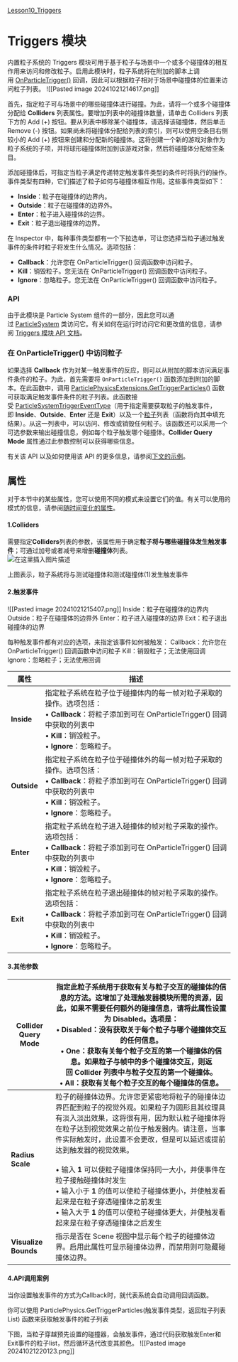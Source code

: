 [Lesson10_Triggers](file:///D:/Obsidian%20Unity/Unity/Unity%E5%9B%9B%E9%83%A8%E6%9B%B2/Assets/Scripts/Unity%E8%BF%9B%E9%98%B6/Particle%20System%E7%B2%92%E5%AD%90%E7%B3%BB%E7%BB%9F/Lesson10_Triggers.cs)
# Triggers 模块

内置粒子系统的 Triggers 模块可用于基于粒子与场景中一个或多个碰撞体的相互作用来访问和修改粒子。启用此模块时，粒子系统将在附加的脚本上调用 [OnParticleTrigger()](https://docs.unity3d.com/cn/current/ScriptReference/MonoBehaviour.OnParticleTrigger.html) 回调，因此可以根据粒子相对于场景中碰撞体的位置来访问粒子列表。
![[Pasted image 20241021214617.png]]

首先，指定粒子可与场景中的哪些碰撞体进行碰撞。为此，请将一个或多个碰撞体分配给 **Colliders** 列表属性。要增加列表中的碰撞体数量，请单击 Colliders 列表下方的 Add (+) 按钮。要从列表中移除某个碰撞体，请选择该碰撞体，然后单击 Remove (-) 按钮。如果尚未将碰撞体分配给列表的索引，则可以使用空条目右侧较小的 Add (+) 按钮来创建和分配新的碰撞体。这将创建一个新的游戏对象作为粒子系统的子项，并将球形碰撞体附加到该游戏对象，然后将碰撞体分配给空条目。

添加碰撞体后，可指定当粒子满足传递特定触发事件类型的条件时将执行的操作。事件类型有四种，它们描述了粒子如何与碰撞体相互作用。这些事件类型如下：
- **Inside**：粒子在碰撞体的边界内。
- **Outside**：粒子在碰撞体的边界外。
- **Enter**：粒子进入碰撞体的边界。
- **Exit**：粒子退出碰撞体的边界。

在 Inspector 中，每种事件类型都有一个下拉选单，可让您选择当粒子通过触发事件的条件时粒子将发生什么情况。选项包括：
- **Callback**：允许您在 OnParticleTrigger() 回调函数中访问粒子。
- **Kill**：销毁粒子。您无法在 OnParticleTrigger() 回调函数中访问粒子。
- **Ignore**：忽略粒子。您无法在 OnParticleTrigger() 回调函数中访问粒子。
### API
由于此模块是 Particle System 组件的一部分，因此您可以通过 [ParticleSystem](https://docs.unity3d.com/cn/current/ScriptReference/ParticleSystem.html) 类访问它。有关如何在运行时访问它和更改值的信息，请参阅 [Triggers 模块 API 文档](https://docs.unity3d.com/cn/current/ScriptReference/ParticleSystem-trigger.html)。
### 在 OnParticleTrigger() 中访问粒子
如果选择 **Callback** 作为对某一触发事件的反应，则可以从附加的脚本访问满足事件条件的粒子。为此，首先需要将 `OnParticleTrigger()` 函数添加到附加的脚本。在此函数中，调用 [ParticlePhysicsExtensions.GetTriggerParticles()](https://docs.unity3d.com/cn/current/ScriptReference/ParticlePhysicsExtensions.GetTriggerParticles.html) 函数可获取满足触发事件条件的粒子列表。此函数接受 [ParticleSystemTriggerEventType](https://docs.unity3d.com/cn/current/ScriptReference/ParticleSystemTriggerEventType.html)（用于指定需要获取粒子的触发事件，即 **Inside**、**Outside**、**Enter** 还是 **Exit**）以及一个[粒子](https://docs.unity3d.com/cn/current/ScriptReference/ParticleSystem.Particle.html)列表（函数将向其中填充结果）。从这一列表中，可以访问、修改或销毁任何粒子。该函数还可以采用一个可选参数来输出碰撞信息，例如每个粒子触发哪个碰撞体。**Collider Query Mode** 属性通过此参数控制可以获得哪些信息。

有关该 API 以及如何使用该 API 的更多信息，请参阅[下文的示例](https://docs.unity3d.com/cn/current/Manual/PartSysTriggersModule.html#Example)。
## 属性
对于本节中的某些属性，您可以使用不同的模式来设置它们的值。有关可以使用的模式的信息，请参阅[随时间变化的属性](https://docs.unity3d.com/cn/current/Manual/PartSysUsage.html#VaryOverTime)。
#### 1.Colliders

需要指定**Colliders**列表的参数，该属性用于确定**粒子将与哪些碰撞体发生触发事件**；可通过加号或者减号来增删**碰撞体**列表。  
![在这里插入图片描述](https://i-blog.csdnimg.cn/blog_migrate/60a54e5827452945ee8a52fcd83a8080.png)

上图表示，粒子系统将与测试碰撞体和测试碰撞体(1)发生触发事件

#### 2.触发事件
![[Pasted image 20241021215407.png]]
Inside：粒子在碰撞体的边界内
Outside：粒子在碰撞体的边界外
Enter：粒子进入碰撞体的边界
Exit：粒子退出碰撞体的边界

每种触发事件都有对应的选项，来指定该事件如何被触发：
Callback：允许您在 OnParticleTrigger() 回调函数中访问粒子
Kill：销毁粒子；无法使用回调
Ignore：忽略粒子；无法使用回调

| **属性**      | **描述**                                                                                                                                     |
| ----------- | ------------------------------------------------------------------------------------------------------------------------------------------ |
| **Inside**  | 指定粒子系统在粒子位于碰撞体内的每一帧对粒子采取的操作。选项包括：  <br>• **Callback**：将粒子添加到可在 OnParticleTrigger() 回调中获取的列表中  <br>• **Kill**：销毁粒子。  <br>• **Ignore**：忽略粒子。 |
| **Outside** | 指定粒子系统在粒子位于碰撞体外的每一帧对粒子采取的操作。选项包括：  <br>• **Callback**：将粒子添加到可在 OnParticleTrigger() 回调中获取的列表中  <br>• **Kill**：销毁粒子。  <br>• **Ignore**：忽略粒子。 |
| **Enter**   | 指定粒子系统在粒子进入碰撞体的帧对粒子采取的操作。选项包括：  <br>• **Callback**：将粒子添加到可在 OnParticleTrigger() 回调中获取的列表中  <br>• **Kill**：销毁粒子。  <br>• **Ignore**：忽略粒子。    |
| **Exit**    | 指定粒子系统在粒子退出碰撞体的帧对粒子采取的操作。选项包括：  <br>• **Callback**：将粒子添加到可在 OnParticleTrigger() 回调中获取的列表中  <br>• **Kill**：销毁粒子。  <br>• **Ignore**：忽略粒子。    |
#### 3.其他参数

| **Collider Query Mode** | 指定此粒子系统用于获取有关与粒子交互的碰撞体的信息的方法。这增加了处理触发器模块所需的资源，因此，如果不需要任何额外的碰撞信息，请将此属性设置为 **Disabled**。选项是：  <br>• **Disabled**：没有获取关于每个粒子与哪个碰撞体交互的任何信息。 <br>• **One**：获取有关每个粒子交互的第一个碰撞体的信息。如果粒子与帧中的多个碰撞体交互，则返回 **Collider** 列表中与粒子交互的第一个碰撞体。  <br>• **All**：获取有关每个粒子交互的每个碰撞体的信息。                                 |
| ----------------------- | ------------------------------------------------------------------------------------------------------------------------------------------------------------------------------------------------------------------------------------------------------------------------------------------------ |
| **Radius Scale**        | 粒子的碰撞体边界。允许您更紧密地将粒子的碰撞体边界匹配到粒子的视觉外观。如果粒子为圆形且其纹理具有淡入淡出效果，这将很有用，因为默认粒子碰撞体将在粒子达到视觉效果之前位于触发器内。请注意，当事件实际触发时，此设置不会更改，但是可以延迟或提前达到触发器的视觉效果。  <br>  <br>• 输入 **1** 可以使粒子碰撞体保持同一大小，并使事件在粒子接触碰撞体时发生  <br>• 输入小于 **1** 的值可以使粒子碰撞体更小，并使触发看起来是在粒子穿透碰撞体之前发生  <br>• 输入大于 **1** 的值可以使粒子碰撞体更大，并使触发看起来是在粒子穿透碰撞体之后发生 |
| **Visualize Bounds**    | 指示是否在 Scene 视图中显示每个粒子的碰撞体边界。启用此属性可显示碰撞体边界，而禁用则可隐藏碰撞体边界。                                                                                                                                                                                                                                          |

#### 4.API调用案例
当你设置触发事件的方式为Callback时，就代表系统会自动调用回调函数。

你可以使用
ParticlePhysics.GetTriggerParticles(触发事件类型，返回粒子列表List)
函数来获取触发事件的粒子列表

下图，当粒子穿越预先设置的碰撞器，会触发事件，通过代码获取触发Enter和Exit事件的粒子list，然后循环迭代改变其颜色。
![[Pasted image 20241021220123.png]]